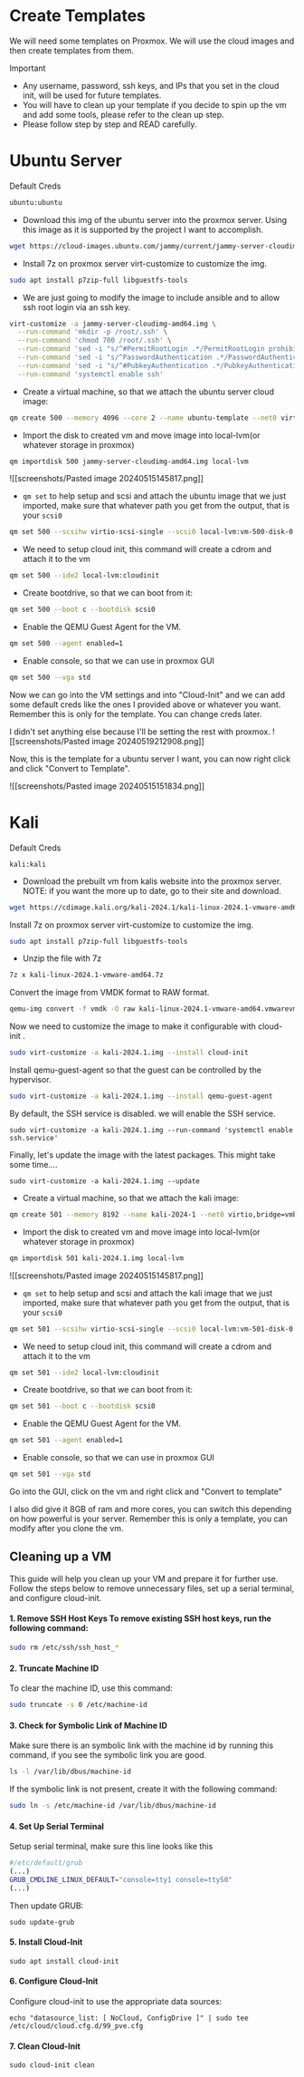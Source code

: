# Create Templates

We will need some templates on Proxmox. We will use the cloud images and then create templates from them.

> [!IMPORTANT]
> - Any username, password, ssh keys, and IPs that you set in the cloud init, will be used for future templates.
> - You will have to clean up your template if you decide to spin up the vm and add some tools, please refer to the clean up step.
> - Please follow step by step and READ carefully.

# Ubuntu Server

Default Creds
```sh
ubuntu:ubuntu
```

- Download this img of the ubuntu server into the proxmox server. Using this image as it is supported by the project I want to accomplish. 
```sh
wget https://cloud-images.ubuntu.com/jammy/current/jammy-server-cloudimg-amd64.img
```

- Install 7z on proxmox server  virt-customize to customize the img.  

```sh
sudo apt install p7zip-full libguestfs-tools
```

- We are just going to modify the image to include ansible and to allow ssh root login via an ssh key.

```bash
virt-customize -a jammy-server-cloudimg-amd64.img \
  --run-command 'mkdir -p /root/.ssh' \
  --run-command 'chmod 700 /root/.ssh' \
  --run-command 'sed -i "s/^#PermitRootLogin .*/PermitRootLogin prohibit-password/" /etc/ssh/sshd_config' \
  --run-command 'sed -i "s/^PasswordAuthentication .*/PasswordAuthentication no/" /etc/ssh/sshd_config' \
  --run-command 'sed -i "s/^#PubkeyAuthentication .*/PubkeyAuthentication yes/" /etc/ssh/sshd_config' \
  --run-command 'systemctl enable ssh'
```

- Create a virtual machine, so that we attach the ubuntu server cloud image: 
```sh
qm create 500 --memory 4096 --core 2 --name ubuntu-template --net0 virtio,bridge=vmbr0
```

- Import the disk to created vm and move image into local-lvm(or whatever storage in proxmox)
```sh
qm importdisk 500 jammy-server-cloudimg-amd64.img local-lvm
```

![[screenshots/Pasted image 20240515145817.png]]

- `qm set` to help setup and scsi and attach the ubuntu image that we just imported, make sure that whatever path you get from the output, that is your `scsi0`
```sh
qm set 500 --scsihw virtio-scsi-single --scsi0 local-lvm:vm-500-disk-0
```

- We need to setup cloud init, this command will create a cdrom and attach it to the vm
```sh
qm set 500 --ide2 local-lvm:cloudinit
```

- Create bootdrive, so that we can boot from it:
```sh
qm set 500 --boot c --bootdisk scsi0
```

- Enable the QEMU Guest Agent for the VM.
```sh
qm set 500 --agent enabled=1
```

- Enable console, so that we can use in proxmox GUI
```sh
qm set 500 --vga std
```

Now we can go into the VM settings and into "Cloud-Init" and we can add some default creds like the ones I provided above or whatever you want. Remember this is only for the template. You can change creds later.

I didn't set anything else because I'll be setting the rest with proxmox.
![[screenshots/Pasted image 20240519212908.png]]


Now, this is the template for a ubuntu server I want, you can now right click and click "Convert to Template".

![[screenshots/Pasted image 20240515151834.png]]

# Kali

Default Creds
```
kali:kali
```

- Download the prebuilt vm from kalis website into the proxmox server. NOTE: if you want the more up to date, go to their site and download.
```sh
wget https://cdimage.kali.org/kali-2024.1/kali-linux-2024.1-vmware-amd64.7z
```

Install 7z on proxmox server  virt-customize to customize the img.  
```sh
sudo apt install p7zip-full libguestfs-tools
```

- Unzip the file with 7z
```sh
7z x kali-linux-2024.1-vmware-amd64.7z
```

Convert the image from VMDK format to RAW format.
```sh
qemu-img convert -f vmdk -O raw kali-linux-2024.1-vmware-amd64.vmwarevm/kali-linux-2024.1-vmware-amd64.vmdk kali-2024.1.img
```

Now we need to customize the image to make it configurable with cloud-init .

```sh
sudo virt-customize -a kali-2024.1.img --install cloud-init
```

Install qemu-guest-agent so that the guest can be controlled by the hypervisor.

```sh
sudo virt-customize -a kali-2024.1.img --install qemu-guest-agent
```

By default, the SSH service is disabled.  we will enable the SSH service.

```text
sudo virt-customize -a kali-2024.1.img --run-command 'systemctl enable ssh.service'
```

Finally, let's update the image with the latest packages. This might take some time....

```text
sudo virt-customize -a kali-2024.1.img --update
```

- Create a virtual machine, so that we attach the kali image: 
```sh
qm create 501 --memory 8192 --name kali-2024-1 --net0 virtio,bridge=vmbr0 
```

- Import the disk to created vm and move image into local-lvm(or whatever storage in proxmox)
```sh
qm importdisk 501 kali-2024.1.img local-lvm
```

![[screenshots/Pasted image 20240515145817.png]]

- `qm set` to help setup and scsi and attach the kali image that we just imported, make sure that whatever path you get from the output, that is your `scsi0`
```sh
qm set 501 --scsihw virtio-scsi-single --scsi0 local-lvm:vm-501-disk-0 --sockets 2 --cores 4 --cpu x86-64-v2-AES
```

- We need to setup cloud init, this command will create a cdrom and attach it to the vm
```sh
qm set 501 --ide2 local-lvm:cloudinit
```

- Create bootdrive, so that we can boot from it:
```sh
qm set 501 --boot c --bootdisk scsi0
```

- Enable the QEMU Guest Agent for the VM.
```sh
qm set 501 --agent enabled=1
```

- Enable console, so that we can use in proxmox GUI
```sh
qm set 501 --vga std
```

Go into the GUI, click on the vm and right click and "Convert to template"

I also did give it 8GB of ram and more cores, you can switch this depending on how powerful is your server. Remember this is only a template, you can modify after you clone the vm.

## Cleaning up a VM 

This guide will help you clean up your VM and prepare it for further use. Follow the steps below to remove unnecessary files, set up a serial terminal, and configure cloud-init.

#### 1. Remove SSH Host Keys To remove existing SSH host keys, run the following command:
```sh
sudo rm /etc/ssh/ssh_host_*
```
#### 2. Truncate Machine ID

To clear the machine ID, use this command:
```sh
sudo truncate -s 0 /etc/machine-id
```
#### 3. Check for Symbolic Link of Machine ID

Make sure there is an symbolic link with the machine id by running this command, if you see the symbolic link you are good.
```sh
ls -l /var/lib/dbus/machine-id
```

If the symbolic link is not present, create it with the following command:

```sh
sudo ln -s /etc/machine-id /var/lib/dbus/machine-id
```
#### 4. Set Up Serial Terminal
Setup serial terminal, make sure this line looks like this

```sh
#/etc/default/grub
(...)
GRUB_CMDLINE_LINUX_DEFAULT="console=tty1 console=ttyS0"
(...)
```

Then update GRUB: 

```
sudo update-grub
```
#### 5. Install Cloud-Init
```
sudo apt install cloud-init
```
#### 6. Configure Cloud-Init
Configure cloud-init to use the appropriate data sources:
```
echo "datasource_list: [ NoCloud, ConfigDrive ]" | sudo tee /etc/cloud/cloud.cfg.d/99_pve.cfg
```
#### 7. Clean Cloud-Init

```
sudo cloud-init clean
```



